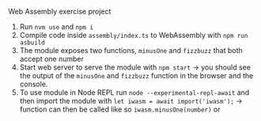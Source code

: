 Web Assembly exercise project

1. Run `nvm use` and `npm i`
2. Compile code inside `assembly/index.ts` to WebAssembly with `npm run asbuild`
3. The module exposes two functions, `minusOne` and `fizzbuzz` that both accept one number
4. Start web server to serve the module with `npm start` -> you should see the output of the `minusOne` and `fizzbuzz` function in the browser and the console.
5. To use module in Node REPL run `node --experimental-repl-await` and then import the module with `let iwasm = await import('iwasm');` -> function can then be called like so `iwasm.minusOne(number)` or 